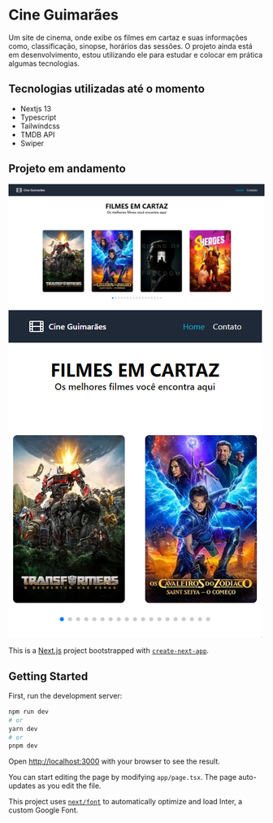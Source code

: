 # Cine Guimarães

Um site de cinema, onde exibe os filmes em cartaz e suas informações como, classificação, sinopse, horários das sessões.
O projeto ainda está em desenvolvimento, estou utilizando ele para estudar e colocar em prática algumas tecnologias.

## Tecnologias utilizadas até o momento

- Nextjs 13
- Typescript
- Tailwindcss
- TMDB API
- Swiper

## Projeto em andamento

![](/public/assets/Captura%20de%20tela%202023-07-17%20094005.png)
![](/public/assets/Captura%20de%20tela%202023-07-17%20094033.png)

This is a [Next.js](https://nextjs.org/) project bootstrapped with [`create-next-app`](https://github.com/vercel/next.js/tree/canary/packages/create-next-app).

## Getting Started

First, run the development server:

```bash
npm run dev
# or
yarn dev
# or
pnpm dev
```

Open [http://localhost:3000](http://localhost:3000) with your browser to see the result.

You can start editing the page by modifying `app/page.tsx`. The page auto-updates as you edit the file.

This project uses [`next/font`](https://nextjs.org/docs/basic-features/font-optimization) to automatically optimize and load Inter, a custom Google Font.

